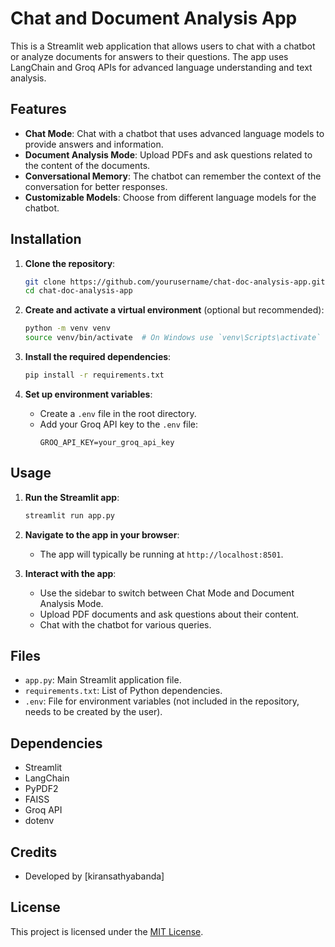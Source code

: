 # Chat and Document Analysis App

This is a Streamlit web application that allows users to chat with a chatbot or analyze documents for answers to their questions. The app uses LangChain and Groq APIs for advanced language understanding and text analysis.

## Features

- **Chat Mode**: Chat with a chatbot that uses advanced language models to provide answers and information.
- **Document Analysis Mode**: Upload PDFs and ask questions related to the content of the documents.
- **Conversational Memory**: The chatbot can remember the context of the conversation for better responses.
- **Customizable Models**: Choose from different language models for the chatbot.

## Installation

1. **Clone the repository**:
    ```sh
    git clone https://github.com/yourusername/chat-doc-analysis-app.git
    cd chat-doc-analysis-app
    ```

2. **Create and activate a virtual environment** (optional but recommended):
    ```sh
    python -m venv venv
    source venv/bin/activate  # On Windows use `venv\Scripts\activate`
    ```

3. **Install the required dependencies**:
    ```sh
    pip install -r requirements.txt
    ```

4. **Set up environment variables**:
    - Create a `.env` file in the root directory.
    - Add your Groq API key to the `.env` file:
      ```
      GROQ_API_KEY=your_groq_api_key
      ```

## Usage

1. **Run the Streamlit app**:
    ```sh
    streamlit run app.py
    ```

2. **Navigate to the app in your browser**:
    - The app will typically be running at `http://localhost:8501`.

3. **Interact with the app**:
    - Use the sidebar to switch between Chat Mode and Document Analysis Mode.
    - Upload PDF documents and ask questions about their content.
    - Chat with the chatbot for various queries.

## Files

- `app.py`: Main Streamlit application file.
- `requirements.txt`: List of Python dependencies.
- `.env`: File for environment variables (not included in the repository, needs to be created by the user).

## Dependencies

- Streamlit
- LangChain
- PyPDF2
- FAISS
- Groq API
- dotenv

## Credits

- Developed by [kiransathyabanda]

## License

This project is licensed under the [MIT License](LICENSE).
